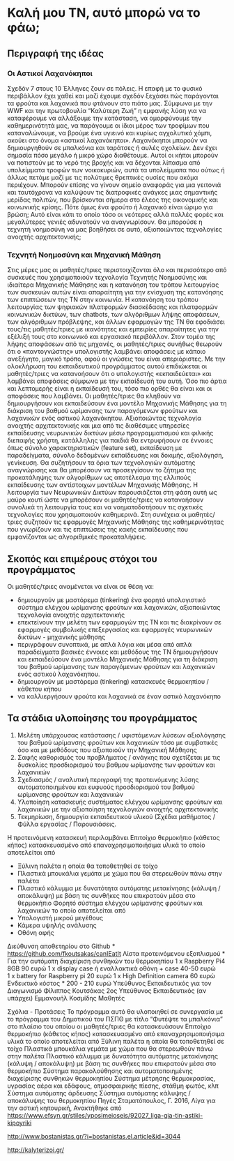 # Καλή μου ΤΝ, αυτό μπορώ να το φάω;
## Περιγραφή της ιδέας
### Οι Αστικοί Λαχανόκηποι
Σχεδόν 7 στους 10 Έλληνες ζουν σε πόλεις. Η επαφή με το φυσικό περιβάλλον έχει χαθεί και μαζί έχουμε σχεδόν ξεχάσει πώς παράγονται τα φρούτα και λαχανικά που φτάνουν στο πιάτο μας. Σύμφωνα με την WWF και την πρωτοβουλία “Καλύτερη Ζωή” η εμφανής λύση για να καταφέρουμε να αλλάξουμε την κατάσταση, να ομορφύνουμε την καθημερινότητά μας, να παράγουμε οι ίδιοι μέρος των τροφίμων που καταναλώνουμε, να βρούμε ένα υγιεινό και κυρίως αγχολυτικό χόμπι, ακούει στο όνομα «αστικοί λαχανόκηποι».
Λαχανόκηποι μπορούν να δημιουργηθούν σε μπαλκόνια και ταράτσες ή αυλές σχολείων. Δεν έχει σημασία πόσο μεγάλο ή μικρό χώρο διαθέτουμε. Αυτοί οι κήποι μπορούν να ποτιστούν με το νερό της βροχής και να δέχονται λίπασμα από υπολείμματα τροφών των νοικοκυριών, αυτά τα υπολείμματα που ούτως ή άλλως πετάμε μαζί με τις πολύτιμες θρεπτικές ουσίες που ακόμα περιέχουν. Μπορούν επίσης να γίνουν σημείο αναφοράς για μια γειτονιά και ταυτόχρονα να καλύψουν τις διατροφικές ανάγκες μιας σημαντικής μερίδας πολιτών, που βρίσκονται σήμερα στο έλεος της οικονομικής και κοινωνικής κρίσης.
Πότε όμως ένα φρούτο ή λαχανικό είναι ώριμο για βρώση; Αυτό είναι κάτι το οποίο τόσο οι νεότερες αλλά πολλές φορές και μεγαλύτερες γενιές αδυνατούν να αναγνωρίσουν. Θα μπορούσε η τεχνητή νοημοσύνη να μας βοηθήσει σε αυτό, αξιοποιώντας τεχνολογίες ανοιχτής αρχιτεκτονικής;
### Τεχνητή Νοημοσύνη και Μηχανική Μάθηση
Στις μέρες μας οι μαθητές/τριες περιστοιχίζονται όλο και περισσότερο από συσκευές που χρησιμοποιούν τεχνολογία Τεχνητής Νοημοσύνης και ιδιαίτερα Μηχανικής Μάθησης και η κατανόηση του τρόπου λειτουργίας των συσκευών αυτών είναι απαραίτητη για την ενίσχυση της κατανόησης των επιπτώσεων της ΤΝ στην κοινωνία. Η κατανόηση του τρόπου λειτουργίας των ψηφιακών πλατφορμών διασκέδασης και πλατφορμών κοινωνικών δικτύων, των chatbots, των αλγόριθμων λήψης αποφάσεων, των αλγόριθμων πρόβλεψης, και άλλων εφαρμογών της ΤΝ θα εφοδιάσει τους/τις μαθητές/τριες με ικανότητες και εμπειρίες απαραίτητες για την εξέλιξή τους στο κοινωνικό και εργασιακό περιβάλλον.
Στον τομέα της λήψης αποφάσεων από τις μηχανές, οι μαθητές/τριες συνήθως θεωρούν ότι ο «παντογνώστης» υπολογιστής λαμβάνει αποφάσεις με κάποιο ανεξήγητο, μαγικό τρόπο, αφού οι γνώσεις του είναι απεριόριστες. Με την ολοκλήρωση του εκπαιδευτικού προγράμματος αυτού επιδιώκεται οι μαθητές/τριες να κατανοήσουν ότι ο υπολογιστής «εκπαιδεύεται» και λαμβάνει αποφάσεις σύμφωνα με την εκπαίδευσή του αυτή. Όσο πιο άρτια και λεπτομερής είναι η εκπαίδευσή του, τόσο πιο ορθές θα είναι και οι αποφάσεις που λαμβάνει.
Οι μαθητές/τριες θα κληθούν να δημιουργήσουν και εκπαιδεύσουν ένα μοντέλο Μηχανικής Μάθησης για τη διάκριση του βαθμού ωρίμανσης των παραγόμενων φρούτων και λαχανικών ενός αστικού λαχανόκηπου.
Αξιοποιώντας τεχνολογία ανοιχτής αρχιτεκτονικής και μια από τις διαθέσιμες υπηρεσίες εκπαίδευσης νευρωνικών δικτύων μέσω προγραμματισμού και φιλικής διεπαφής χρήστη, κατάλληλης για παιδιά θα εντρυφήσουν σε έννοιες όπως σύνολο χαρακτηριστικών (feature set), εκπαίδευση με παραδείγματα, σύνολο δεδομένων εκπαίδευσης και δοκιμής, αξιολόγηση, γενίκευση. Θα συζητήσουν τα όρια των τεχνολογιών αυτόματης αναγνώρισης και θα μπορέσουν να προσεγγίσουν το ζήτημα της προκατάληψης των αλγορίθμων ως αποτέλεσμα της ελλιπούς εκπαίδευσης των αντίστοιχων μοντέλων Μηχανικής Μάθησης. 
Η λειτουργία των Νευρωνικών Δικτύων παρουσιάζεται στη φάση αυτή ως μαύρο κουτί ώστε να μπορέσουν οι μαθητές/τριες να κατανοήσουν συνολικά τη λειτουργία τους και να νοηματοδοτήσουν τις σχετικές τεχνολογίες που χρησιμοποιούν καθημερινά. Στη συνέχεια οι μαθητές/τριες συζητούν τις εφαρμογές Μηχανικής Μάθησης της καθημερινότητας που γνωρίζουν και τις επιπτώσεις της κακής εκπαίδευσης που εμφανίζονται ως αλγοριθμικές προκαταλήψεις.
## Σκοπός και επιμέρους στόχοι του προγράμματος
Οι μαθητές/τριες αναμένεται να είναι σε θέση να:
- δημιουργούν με μαστόρεμα (tinkering) ένα φορητό υπολογιστικό σύστημα ελέγχου ωρίμανσης φρούτων και λαχανικών, αξιοποιώντας τεχνολογία ανοιχτής αρχιτεκτονικής
- επεκτείνουν την μελέτη των εφαρμογών της ΤΝ και τις διακρίνουν σε εφαρμογές συμβολικής επεξεργασίας και εφαρμογές νευρωνικών δικτύων - μηχανικής μάθησης
- περιγράφουν συνοπτικά, με απλά λόγια και μέσα από απλά παραδείγματα βασικές έννοιες και μεθόδους της ΤΝ
δημιουργήσουν και εκπαιδεύσουν ένα μοντέλο Μηχανικής Μάθησης για τη διάκριση του βαθμού ωρίμανσης των παραγόμενων φρούτων και λαχανικών ενός αστικού λαχανόκηπου.
- δημιουργούν με μαστόρεμα (tinkering) κατασκευές θερμοκηπίου / κάθετου κήπου
- να καλλιεργήσουν φρούτα και λαχανικά σε έναν αστικό λαχανόκηπο
## Τα στάδια υλοποίησης του προγράμματος
1. Μελέτη υπάρχουσας κατάστασης / υφιστάμενων λύσεων αξιολόγησης του βαθμού ωρίμανσης φρούτων και λαχανικών τόσο με συμβατικές όσο και με μεθόδους που αξιοποιούν την Μηχανική Μάθησης
2. Σαφής καθορισμός του προβλήματος / ανάγκης που σχετίζεται με τις δυσκολίες προσδιορισμού του βαθμου ωρίμανσης των φρούτων και λαχανικών
3. Σχεδιασμός / αναλυτική περιγραφή της προτεινόμενης λύσης αυτοματοποιημένου και ευφυούς προσδιορισμού του βαθμού ωρίμανσης φρούτων και λαχανικών
4. Υλοποίηση κατασκευής συστήματος ελέγχου ωρίμανσης φρούτων και λαχανικών με την αξιοποίηση τεχνολογιών ανοιχτής αρχιτεκτονικής
5. Τεκμηρίωση, δημιουργία εκπαιδευτικού υλικού (Σχέδια μαθήματος / Φύλλα εργασίας / Παρουσιάσεις. 

Η προτεινόμενη κατασκευή περιλαμβάνει 
Επιτοίχιο θερμοκήπιο (κάθετος κήπος) κατασκευασμένο από επαναχρησιμοποιήσιμα υλικά το οποίο αποτελείται από
- Ξύλινη παλέτα η οποία θα τοποθετηθεί σε τοίχο 
- Πλαστικά μπουκάλια γεμάτα με χώμα που θα στερεωθούν πάνω στην παλέτα
- Πλαστικό κάλυμμα με δυνατότητα αυτόματης μετακίνησης (κάλυψη / αποκάλυψη) με βάση τις συνθήκες που επικρατούν μέσα στο θερμοκήπιο
Φορητό σύστημα ελέγχου ωρίμανσης φρούτων και λαχανικών το οποίο αποτελείται από
- Υπολογιστή μικρού μεγέθους
- Κάμερα υψηλής ανάλυσης
- Οθόνη αφής

Διεύθυνση αποθετηρίου στο Github * 
https://github.com/fkoutsakas/canIEatIt 
Λίστα προτεινόμενου εξοπλισμού *
Για την αυτόματη διαχείριση συνθηκών του θερμοκηπίου
1 x Raspberry Pi4 8GB							90 ευρώ
1 x display case ή εναλλακτικά οθόνη + case				40-50 ευρώ	 
1 x battery for Raspberry pi							20 ευρώ	
1 x High Definition camera						 	60 ευρώ
Ενδεικτικό κόστος *
200 - 210 ευρώ
Υπεύθυνος Εκπαιδευτικός για τον Διαγωνισμό
Φίλιππος Κουτσάκας
2ος Υπεύθυνος Εκπαιδευτικός (αν υπάρχει)
Εμμανουήλ Κοσμίδης
Μαθητές

Σχόλια - Προτάσεις
Το πρόγραμμα αυτό θα υλοποιηθεί σε συνεργασία με το πρόγραμμα του Δημοτικού του ΠΣΠΘ με τίτλο “Φυτέψτε τα μπαλκόνια” στο πλαίσιο του οποίου οι μαθητές/τριες θα κατασκευάσουν
Επιτοίχιο θερμοκήπιο (κάθετος κήπος) κατασκευασμένο από επαναχρησιμοποιήσιμα υλικά το οποίο αποτελείται από
Ξύλινη παλέτα η οποία θα τοποθετηθεί σε τοίχο 
Πλαστικά μπουκάλια γεμάτα με χώμα που θα στερεωθούν πάνω στην παλέτα
Πλαστικό κάλυμμα με δυνατότητα αυτόματης μετακίνησης (κάλυψη / αποκάλυψη) με βάση τις συνθήκες που επικρατούν μέσα στο θερμοκήπιο
Σύστημα παρακολούθησης και αυτοματοποιημένης διαχείρισης συνθηκών θερμοκηπίου 
Σύστημα μέτρησης θερμοκρασίας, υγρασίας αέρα και εδάφους, ατμοσφαιρικής πίεσης, στάθμη φωτός, κλπ
Σύστημα αυτόματης άρδευσης
Σύστημα αυτόματης κάλυψης / αποκάλυψης του θερμοκηπίου
Πηγές
Σταματόπουλος, Γ. 2016, Λίγα για την αστική κηπουρική, Ανακτήθηκε από https://www.efsyn.gr/stiles/yposimeioseis/92027_liga-gia-tin-astiki-kipoyriki 


http://www.bostanistas.gr/?i=bostanistas.el.article&id=3044

http://kalyterizoi.gr/




